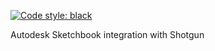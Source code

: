 [![Code style: black](https://img.shields.io/badge/code%20style-black-000000.svg)](https://github.com/psf/black)

Autodesk Sketchbook integration with Shotgun